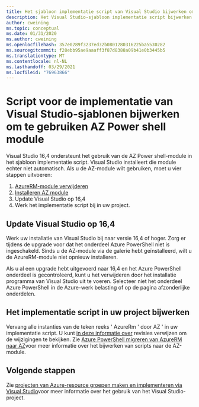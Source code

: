 ```yaml
---
title: Het sjabloon implementatie script van Visual Studio bijwerken om AZ Power shell te gebruiken
description: Het Visual Studio-sjabloon implementatie script bijwerken vanuit AzureRM naar AZ Power shell
author: cweining
ms.topic: conceptual
ms.date: 01/31/2020
ms.author: cweining
ms.openlocfilehash: 357e0289f3237ed32b0801280316225ba5530282
ms.sourcegitcommit: f28ebb95ae9aaaff3f87d8388a09b41e0b3445b5
ms.translationtype: MT
ms.contentlocale: nl-NL
ms.lasthandoff: 03/29/2021
ms.locfileid: "76963866"
---
```

# <a name="update-visual-studio-template-deployment-script-to-use-az-powershell-module"></a>Script voor de implementatie van Visual Studio-sjablonen bijwerken om te gebruiken AZ Power shell module

Visual Studio 16,4 ondersteunt het gebruik van de AZ Power shell-module in het sjabloon implementatie script. Visual Studio installeert die module echter niet automatisch. Als u de AZ-module wilt gebruiken, moet u vier stappen uitvoeren:

1. [AzureRM-module verwijderen](/powershell/azure/uninstall-az-ps#uninstall-the-azurerm-module)
1. [Installeren AZ module](/powershell/azure/install-az-ps)
1. Update Visual Studio op 16,4
1. Werk het implementatie script bij in uw project.

## <a name="update-visual-studio-to-164"></a>Update Visual Studio op 16,4

Werk uw installatie van Visual Studio bij naar versie 16,4 of hoger. Zorg er tijdens de upgrade voor dat het onderdeel Azure PowerShell niet is ingeschakeld. Sinds u de AZ-module via de galerie hebt geïnstalleerd, wilt u de AzureRM-module niet opnieuw installeren.

Als u al een upgrade hebt uitgevoerd naar 16,4 en het Azure PowerShell onderdeel is gecontroleerd, kunt u het verwijderen door het installatie programma van Visual Studio uit te voeren. Selecteer niet het onderdeel Azure PowerShell in de Azure-werk belasting of op de pagina afzonderlijke onderdelen.

## <a name="update-the-deployment-script-in-your-project"></a>Het implementatie script in uw project bijwerken

Vervang alle instanties van de teken reeks ' AzureRm ' door AZ ' in uw implementatie script. U kunt [in deze informatie over](https://gist.github.com/cweining/d2da2479418ea403499c4306dcf4f619) revisies verwijzen om de wijzigingen te bekijken. Zie [Azure PowerShell migreren van AzureRM naar AZ](/powershell/azure/migrate-from-azurerm-to-az)voor meer informatie over het bijwerken van scripts naar de AZ-module.

## <a name="next-steps"></a>Volgende stappen

Zie [projecten van Azure-resource groepen maken en implementeren via Visual Studio](create-visual-studio-deployment-project.md)voor meer informatie over het gebruik van het Visual Studio-project.
